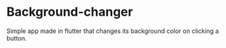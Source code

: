 # Background-changer
Simple app made in flutter that changes its background color on clicking a button.
